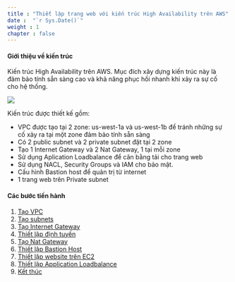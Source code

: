 ```yaml
---
title : "Thiết lập trang web với kiến trúc High Availability trên AWS"
date :  "`r Sys.Date()`" 
weight : 1 
chapter : false
---
```


#### Giới thiệu về kiến trúc

Kiến trúc High Availability trên AWS.
Mục đích xây dựng kiến trúc này là đảm bảo tính sẵn sàng cao và khả năng phục hồi nhanh khi xảy ra sự cố cho hệ thống.

![](../images/Pastedimage20240306173225.png)

Kiến trúc được thiết kế gồm: 
- VPC được tạo tại 2 zone: us-west-1a và us-west-1b để tránh những sự cố xảy ra tại một zone đảm bảo tính sẵn sàng
- Có 2 public subnet và 2 private subnet đặt tại 2 zone
- Tạo 1 Internet Gateway và 2 Nat Gateway, 1 tại mỗi zone
- Sử dụng Aplication Loadbalance  để cân bằng tải cho trang web
- Sử dụng NACL, Security Groups và IAM cho bảo mật.
- Cấu hình Bastion host để quản trị từ internet
- 1 trang web trên Private subnet

#### Các bước tiến hành

1. [Tạo VPC](1-CreateVPC/)
2. [Tạo subnets](2-CreateSubnets/)
3. [Tạo Internet Gateway](3-CreateInternetGateway/)
4. [Thiết lập định tuyến](4-Routing/)
5. [Tạo Nat Gateway](5-CreateNatGateway/)
6. [Thiết lập Bastion Host](6-SettingBastionHost/)
7. [Thiết lập website trên EC2](7-SetUpWebsiteOnEC2/)
8. [Thiết lập Application Loadbalance](8-SetUpApplicationLoadbalance/)
9. [Kết thúc](9-End/)